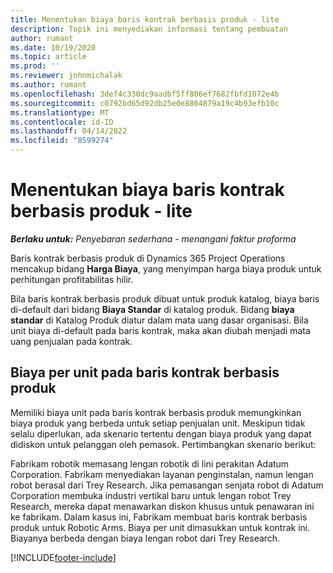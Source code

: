 ```yaml
---
title: Menentukan biaya baris kontrak berbasis produk - lite
description: Topik ini menyediakan informasi tentang pembuatan
author: rumant
ms.date: 10/19/2020
ms.topic: article
ms.prod: ''
ms.reviewer: johnmichalak
ms.author: rumant
ms.openlocfilehash: 3def4c330dc9aadbf5ff806ef7682fbfd1072e4b
ms.sourcegitcommit: c0792bd65d92db25e0e8864879a19c4b93efb10c
ms.translationtype: MT
ms.contentlocale: id-ID
ms.lasthandoff: 04/14/2022
ms.locfileid: "8599274"
---
```

# <a name="cost-product-based-contract-lines---lite"></a>Menentukan biaya baris kontrak berbasis produk - lite

_**Berlaku untuk:** Penyebaran sederhana - menangani faktur proforma_


Baris kontrak berbasis produk di Dynamics 365 Project Operations mencakup bidang **Harga Biaya**, yang menyimpan harga biaya produk untuk perhitungan profitabilitas hilir.

Bila baris kontrak berbasis produk dibuat untuk produk katalog, biaya baris di-default dari bidang **Biaya Standar** di katalog produk. Bidang **biaya standar** di Katalog Produk diatur dalam mata uang dasar organisasi. Bila unit biaya di-default pada baris kontrak, maka akan diubah menjadi mata uang penjualan pada kontrak.

## <a name="unit-cost-on-a-product-based-contract-line"></a>Biaya per unit pada baris kontrak berbasis produk

Memiliki biaya unit pada baris kontrak berbasis produk memungkinkan biaya produk yang berbeda untuk setiap penjualan unit. Meskipun tidak selalu diperlukan, ada skenario tertentu dengan biaya produk yang dapat didiskon untuk pelanggan oleh pemasok. Pertimbangkan skenario berikut:

Fabrikam robotik memasang lengan robotik di lini perakitan Adatum Corporation. Fabrikam menyediakan layanan penginstalan, namun lengan robot berasal dari Trey Research. Jika pemasangan senjata robot di Adatum Corporation membuka industri vertikal baru untuk lengan robot Trey Research, mereka dapat menawarkan diskon khusus untuk penawaran ini ke fabrikam. Dalam kasus ini, Fabrikam membuat baris kontrak berbasis produk untuk Robotic Arms. Biaya per unit dimasukkan untuk kontrak ini. Biayanya berbeda dengan biaya lengan robot dari Trey Research.


[!INCLUDE[footer-include](../../includes/footer-banner.md)]
